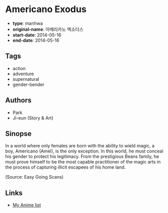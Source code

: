# Americano Exodus

-   **type**: manhwa
-   **original-name**: 아메리카노 엑소더스
-   **start-date**: 2014-05-16
-   **end-date**: 2014-05-16

## Tags

-   action
-   adventure
-   supernatural
-   gender-bender

## Authors

-   Park
-   Ji-eun (Story & Art)

## Sinopse

In a world where only females are born with the ability to wield magic, a boy, Americano (Amel), is the only exception. In this world, he must conceal his gender to protect his legitimacy. From the prestigious Beans family, he must prove himself to be the most capable practitioner of the magic arts in the process of capturing illicit escapees of his home land.

(Source: Easy Going Scans)

## Links

-   [My Anime list](https://myanimelist.net/manga/118821/Americano_Exodus)
